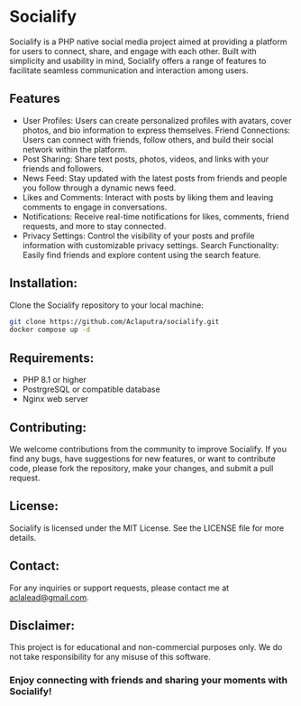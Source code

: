 # Socialify

Socialify is a PHP native social media project aimed at providing a platform for users to connect, share, and engage with each other. Built with simplicity and usability in mind, Socialify offers a range of features to facilitate seamless communication and interaction among users.

## Features
- User Profiles: Users can create personalized profiles with avatars, cover photos, and bio information to express themselves.
Friend Connections: Users can connect with friends, follow others, and build their social network within the platform.
- Post Sharing: Share text posts, photos, videos, and links with your friends and followers.
- News Feed: Stay updated with the latest posts from friends and people you follow through a dynamic news feed.
- Likes and Comments: Interact with posts by liking them and leaving comments to engage in conversations.
- Notifications: Receive real-time notifications for likes, comments, friend requests, and more to stay connected.
- Privacy Settings: Control the visibility of your posts and profile information with customizable privacy settings.
Search Functionality: Easily find friends and explore content using the search feature.

## Installation:
Clone the Socialify repository to your local machine:
```bash
git clone https://github.com/Aclaputra/socialify.git
docker compose up -d
```

## Requirements:
- PHP 8.1 or higher
- PostrgreSQL or compatible database
- Nginx web server

## Contributing:
We welcome contributions from the community to improve Socialify. If you find any bugs, have suggestions for new features, or want to contribute code, please fork the repository, make your changes, and submit a pull request.

## License:
Socialify is licensed under the MIT License. See the LICENSE file for more details.

## Contact:
For any inquiries or support requests, please contact me at aclalead@gmail.com.

## Disclaimer:
This project is for educational and non-commercial purposes only. We do not take responsibility for any misuse of this software.

### Enjoy connecting with friends and sharing your moments with Socialify!
